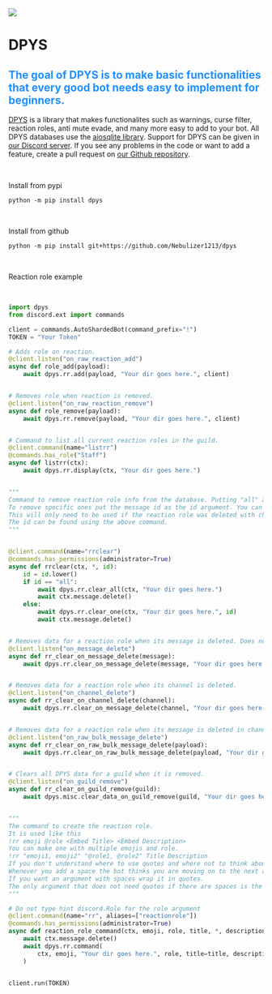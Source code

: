 <a href="https://jgltechnologies.com/discord">
<img src="https://discord.com/api/guilds/844418702430175272/embed.png">
</a>

# DPYS

## <span style="color:dodgerblue;">The goal of DPYS is to make basic functionalities that every good bot needs easy to implement for beginners.</span>

[DPYS](https://jgltechnologies.com/dpys) is a library that makes functionalites such as warnings, curse filter, reaction roles, anti mute evade, and many more easy to add to your bot.
All DPYS databases use the [aiosqlite library](https://aiosqlite.omnilib.dev/en/latest/).
Support for DPYS can be given in [our Discord server](https://jgltechnologies.com/discord).
If you see any problems in the code or want to add a feature, create a pull request on [our Github repository](https://jgltechnologies.com/dpys/src).

<br>

Install from pypi
```
python -m pip install dpys
```

<br>

Install from github
```
python -m pip install git+https://github.com/Nebulizer1213/dpys
```

<br>

Reaction role example

<br>

```python
import dpys
from discord.ext import commands

client = commands.AutoShardedBot(command_prefix="!")
TOKEN = "Your Token"

# Adds role on reaction.
@client.listen("on_raw_reaction_add")
async def role_add(payload):
    await dpys.rr.add(payload, "Your dir goes here.", client)


# Removes role when reaction is removed.
@client.listen("on_raw_reaction_remove")
async def role_remove(payload):
    await dpys.rr.remove(payload, "Your dir goes here.", client)


# Command to list all current reaction roles in the guild.
@client.command(name="listrr")
@commands.has_role("Staff")
async def listrr(ctx):
    await dpys.rr.display(ctx, "Your dir goes here.")


"""
Command to remove reaction role info from the database. Putting "all" as the id argument will wipe all reaction role data for the guild.
To remove specific ones put the message id as the id argument. You can put multiple just seperate by commas. Data is automatically wiped when the reaction role is deleted.
This will only need to be used if the reaction role was deleted with channel.purge.
The id can be found using the above command.
"""


@client.command(name="rrclear")
@commands.has_permissions(administrator=True)
async def rrclear(ctx, *, id):
    id = id.lower()
    if id == "all":
        await dpys.rr.clear_all(ctx, "Your dir goes here.")
        await ctx.message.delete()
    else:
        await dpys.rr.clear_one(ctx, "Your dir goes here.", id)
        await ctx.message.delete()


# Removes data for a reaction role when its message is deleted. Does not work with cahnnel.purge(). For that you need dpys.rr.clear_on_raw_bulk_message_delete().
@client.listen("on_message_delete")
async def rr_clear_on_message_delete(message):
    await dpys.rr.clear_on_message_delete(message, "Your dir goes here.")


# Removes data for a reaction role when its channel is deleted.
@client.listen("on_channel_delete")
async def rr_clear_on_channel_delete(channel):
    await dpys.rr.clear_on_message_delete(channel, "Your dir goes here.")


# Removes data for a reaction role when its message is deleted in channel.purge().
@client.listen("on_raw_bulk_message_delete")
async def rr_clear_on_raw_bulk_message_delete(payload):
    await dpys.rr.clear_on_raw_bulk_message_delete(payload, "Your dir goes here.")


# Clears all DPYS data for a guild when it is removed.
@client.listen("on_guild_remove")
async def rr_clear_on_guild_remove(guild):
    await dpys.misc.clear_data_on_guild_remove(guild, "Your dir goes here.")


"""
The command to create the reaction role.
It is used like this
!rr emoji @role <Embed Title> <Embed Description>
You can make one with multiple emojis and role.
!rr "emoji1, emoji2" "@role1, @role2" Title Description
If you don't understand where to use quotes and where not to think about it like this.
Whenever you add a space the bot thinks you are moving on to the next argument.
If you want an argument with spaces wrap it in quotes.
The only argument that does not need quotes if there are spaces is the description bescause it is the last argument.
"""

# Do not type hint discord.Role for the role argument
@client.command(name="rr", aliases=["reactionrole"])
@commands.has_permissions(administrator=True)
async def reaction_role_command(ctx, emoji, role, title, *, description):
    await ctx.message.delete()
    await dpys.rr.command(
        ctx, emoji, "Your dir goes here.", role, title=title, description=description
    )


client.run(TOKEN)
```

<br>
<br>

